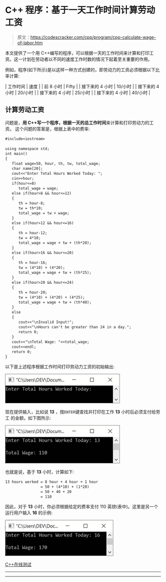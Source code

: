 # C++ 程序：基于一天工作时间计算劳动工资

> 原文：<https://codescracker.com/cpp/program/cpp-calculate-wage-of-labor.htm>

本文提供了一个用 C++编写的程序，可以根据一天的工作时间来计算和打印工资。这一计划在劳动者以不同的速度工作时数的情况下起着至关重要的作用。

例如，程序(如下所示)是以这样一种方式创建的，即劳动力的工资必须根据以下比率计算:

| 工作时间 | 速度 |
| 前 8 小时 | Fifty |
| 接下来的 4 小时 | 10/小时 |
| 接下来的 4 小时 | 20/小时 |
| 接下来的 4 小时 | 25/小时 |
| 接下来的 4 小时 | 40/小时 |

## 计算劳动工资

问题是，**用 C++写一个程序，根据一天的总工作时间**来计算和打印劳动力的工资。 这个问题的答案是，根据上表中的费率:

```
#include<iostream>

using namespace std;
int main()
{
   float wage=50, hour, th, tw, total_wage;
   char name[20];
   cout<<"Enter Total Hours Worked Today: ";
   cin>>hour;
   if(hour<=8)
      total_wage = wage;
   else if(hour>8 && hour<=12)
   {
      th = hour-8;
      tw = th*10;
      total_wage = tw + wage;
   }
   else if(hour>12 && hour<=16)
   {
      th = hour-12;
      tw = 4*10;
      total_wage = wage + tw + (th*20);
   }
   else if(hour>16 && hour<=20)
   {
      th = hour-16;
      tw = (4*10) + (4*20);
      total_wage = wage + tw + (th*25);
   }
   else if(hour>20 && hour<=24)
   {
      th = hour-20;
      tw = (4*10) + (4*20) + (4*25);
      total_wage = wage + tw + (th*40);
   }
   else
   {
      cout<<"\nInvalid Input!";
      cout<<"\nHours can't be greater than 24 in a day.";
      return 0;
   }
   cout<<"\nTotal Wage: "<<total_wage;
   cout<<endl;
   return 0;
}
```

以下是上述程序根据工作时间打印劳动力工资的初始输出:

![c++ calculate wage of labor](img/1ee1e1eed2e5e12c522cdb1adf812a5c.png)

现在提供输入，比如说 **13** ，按`ENTER`键查找并打印在工作 **13** 小时后必须支付给劳工 的金额，如下图所示:

![calculate print wage of labor c++ program](img/2948d0de7a3fb5cbf5b3746c88e8dfb8.png)

也就是说，基于 **13** 小时，计算如下:

```
13 hours worked = 8 hour + 4 hour + 1 hour
                = 50 + (4*10) + (1*20)
                = 50 + 40 + 20
                = 110
```

因此，对于 **13** 小时，你必须根据给定的费率支付 110 英镑(表中)。这里是另一个运行用户输入 **16** 的示例:

![calculate wage of labor c++](img/17945e649254bc789c59b5fd77fff3b9.png)

[C++在线测试](/exam/showtest.php?subid=3)

* * *

* * *